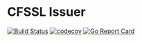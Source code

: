 # CFSSL Issuer

[![Build Status](https://travis-ci.org/OpenSource-THG/cfssl-issuer.svg?branch=master)](https://travis-ci.org/OpenSource-THG/cfssl-issuer)
[![codecov](https://codecov.io/gh/OpenSource-THG/cfssl-issuer/branch/master/graph/badge.svg)](https://codecov.io/gh/OpenSource-THG/cfssl-issuer)
[![Go Report Card](https://goreportcard.com/badge/github.com/Opensource-THG/cfssl-issuer)](https://goreportcard.com/report/github.com/Opensource-THG/cfssl-issuer)
